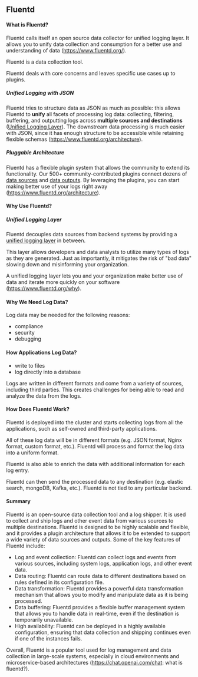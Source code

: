 ## Fluentd

#### What is Fluentd?

Fluentd calls itself an open source data collector for unified logging layer. It allows you to unify data collection and consumption for a better use and understanding of data (https://www.fluentd.org/).

Fluentd is a data collection tool.

Fluentd deals with core concerns and leaves specific use cases up to plugins.

##### Unified Logging with JSON

Fluentd tries to structure data as JSON as much as possible: this allows Fluentd to **unify** all facets of processing log data: collecting, filtering, buffering, and outputting logs across **multiple sources and destinations** ([Unified Logging Layer](http://www.fluentd.org/blog/unified-logging-layer)). The downstream data processing is much easier with JSON, since it has enough structure to be accessible while retaining flexible schemas (https://www.fluentd.org/architecture).

##### Pluggable Architecture

Fluentd has a flexible plugin system that allows the community to extend its functionality. Our 500+ community-contributed plugins connect dozens of [data sources](https://www.fluentd.org/datasources) and [data outputs](https://www.fluentd.org/dataoutputs). By leveraging the plugins, you can start making better use of your logs right away (https://www.fluentd.org/architecture).

#### Why Use Fluentd?

##### Unified Logging Layer

Fluentd decouples data sources from backend systems by providing a [unified logging layer](https://www.fluentd.org/blog/unified-logging-layer) in between.

This layer allows developers and data analysts to utilize many types of logs as they are generated. Just as importantly, it mitigates the risk of "bad data" slowing down and misinforming your organization.

A unified logging layer lets you and your organization make better use of data and iterate more quickly on your software (https://www.fluentd.org/why).

#### Why We Need Log Data?

Log data may be needed for the following reasons:

* compliance
* security
* debugging

#### How Applications Log Data?

* write to files
* log directly into a database

Logs are written in different formats and come from a variety of sources, including third parties. This creates challenges for being able to read and analyze the data from the logs.

#### How Does Fluentd Work?

Fluentd is deployed into the cluster and starts collecting logs from all the applications, such as self-owned and third-party applications. 

All of these log data will be in different formats (e.g. JSON format, Nginx format, custom format, etc.). Fluentd will process and format the log data into a uniform format.  

Fluentd is also able to enrich the data with additional information for each log entry.  

Fluentd can then send the processed data to any destination (e.g. elastic search, mongoDB, Kafka, etc.). Fluentd is not tied to any particular backend.

#### Summary

Fluentd is an open-source data collection tool and a log shipper. It is used to collect and ship logs and other event data from various sources to multiple destinations. Fluentd is designed to be highly scalable and flexible, and it provides a plugin architecture that allows it to be extended to support a wide variety of data sources and outputs. Some of the key features of Fluentd include:

- Log and event collection: Fluentd can collect logs and events from various sources, including system logs, application logs, and other event data.
- Data routing: Fluentd can route data to different destinations based on rules defined in its configuration file.
- Data transformation: Fluentd provides a powerful data transformation mechanism that allows you to modify and manipulate data as it is being processed.
- Data buffering: Fluentd provides a flexible buffer management system that allows you to handle data in real-time, even if the destination is temporarily unavailable.
- High availability: Fluentd can be deployed in a highly available configuration, ensuring that data collection and shipping continues even if one of the instances fails.

Overall, Fluentd is a popular tool used for log management and data collection in large-scale systems, especially in cloud environments and microservice-based architectures (https://chat.openai.com/chat: what is fluentd?).

